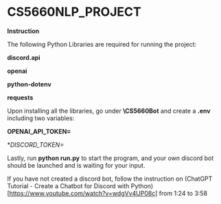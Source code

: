 # CS5660NLP_PROJECT

**Instruction**

The following Python Libraries are required for running the project:

**discord.api**

**openai**

**python-dotenv**

**requests**

Upon installing all the libraries, go under **\CS5660Bot** and create a **.env** including two variables:

**OPENAI_API_TOKEN=**

**DISCORD_TOKEN=*

Lastly, run **python run.py** to start the program, and your own discord bot should be launched and is waiting for your input.

If you have not created a discord bot, follow the instruction on (ChatGPT Tutorial - Create a Chatbot for Discord with Python)[https://www.youtube.com/watch?v=wdgVv4UP08c] from 1:24 to 3:58
